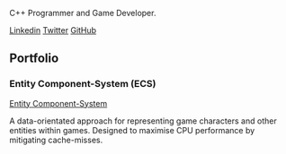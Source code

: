 C++ Programmer and Game Developer. 

[Linkedin](https://www.linkedin.com/in/oscar-smith-jones-44329a195/) 
[Twitter](https://twitter.com/OscarSmithJone1)
[GitHub](https://github.com/ozzysmithjones)
## Portfolio
### Entity Component-System (ECS)

[Entity Component-System](https://github.com/ozzysmithjones/entity-component-system)

A data-orientated approach for representing game characters and other entities within games. Designed to maximise CPU performance by mitigating cache-misses. 
